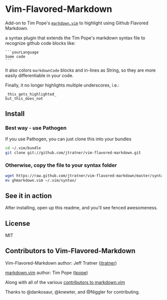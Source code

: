 Vim-Flavored-Markdown
=====================

Add-on to Tim Pope's [`markdown.vim`][mdsyntax] to highlight using Github
Flavored Markdown.

a syntax plugin that extends the Tim Pope's markdown syntax file to recognize
github code blocks like:

    ```yourLanguage
    Some code
    ```

It also colors `markdownCode` blocks and in-lines as String, so they are more
easily differentiable in your code.

Finally, it no longer highlights multiple underscores, i.e.:

```
_this_gets_highlighted_
but_this_does_not
```

Install
-------

### Best way - use Pathogen

If you use Pathogen, you can just clone this into your bundles

```bash
cd ~/.vim/bundle
git clone git://github.com/jtratner/vim-flavored-markdown.git
```

### Otherwise, copy the file to your syntax folder

```bash
wget https://raw.github.com/jtratner/vim-flavored-markdown/master/syntax/ghmarkdown.vim
mv ghmarkdown.vim ~/.vim/syntax/
```

See it in action
----------------

After installing, open up this readme, and you'll see fenced awesomeness.

License
-------

MIT

Contributors to Vim-Flavored-Markdown
-------------------------------------

Vim-Flavored-Markdown author: Jeff Tratner ([jtratner][jtr])

[markdown.vim][mdsyntax] author: Tim Pope ([tpope][tpope])

Along with all of the various [contributors to markdown.vim][contrib]

[tpope]: https://github.com/tpope
[jtr]: https://github.com/jtratner
[mdsyntax]: https://github.com/tpope/vim-markdown
[contrib]: https://github.com/tpope/vim-markdown/contributors

Thanks to @dankosaur, @knewter, and @Niggler for contributing.


<!--
vim:sw=2 ft=ghmarkdown
-->
